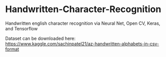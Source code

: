 # Handwritten-Character-Recognition
Handwritten english character recognition via Neural Net, Open CV, Keras, and Tensorflow

Dataset can be downloaded here: https://www.kaggle.com/sachinpatel21/az-handwritten-alphabets-in-csv-format
